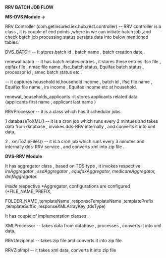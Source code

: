 **RRV BATCH JOB FLOW**

**MS-DVS Module -\>**

RRV Controller (com.getinsured.iex.hub.rest.controller) -- RRV
controller is a class , it is couple of end points ,where in we can
initiate batch job ,and check batch job processing status persists data
into below mentioned tables.

DVS_BATCH -- It stores batch id , batch name , batch creation date .

renewal batch -- it has batch relates entries , it stores these entries
ifsc file , eqifax file , nmac file name ,ifsc_batch status, Equifax
batch status , processor id , smec batch status etc .

-- it captures household id,household income , batch id , ifsc file name
, Equifax file name , irs income , Equifax income etc at household.

renewal_households_applicants -it stores applicants related data
(applicants first name , applicant last name )

RRVProcessor -- it is a class which has 3 schedular jobs

1 databaseToXML() -- it is a cron job which runs every 2 mintues and
takes data from database , invokes dds-RRV internally , and converts it
into xml data.

2 . xmlToZipFiles() -- it is a cron job which runs every 3 minutes and
internally dds-RRV service , and converts xml into zip file .

**DVS-RRV Module**

It has aggregator class , based on TDS type , it invokes respective
*irsAggregator , ssaAggregator , equifaxAggregator, medicareAggregator,
dmfAggregator.*

*Inside* respective *Aggregator, configurations are configured
(*FILE_NAME_PREFIX,

FOLDER_NAME ,templateName ,responseTemplateName ,templatePrefix
,templateSuffix ,responseXMLArrayKey ,tdsType)

It has couple of implementation classes .

XMLProcessor -- takes data from database , processes , converts it into
xml data.

RRVUnzipImpl -- takes zip file and converts it into zip file

RRVZipImpl -- it takes xml data, converts it into zip file

